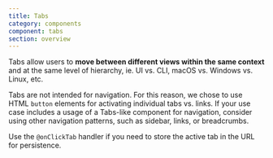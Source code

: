```yaml
---
title: Tabs
category: components
component: tabs
section: overview
---
```


Tabs allow users to **move between different views within the same context** and at the same level of hierarchy, ie. UI vs. CLI, macOS vs. Windows vs. Linux, etc.

Tabs are not intended for navigation. For this reason, we chose to use HTML `button` elements for activating individual tabs vs. links. If your use case includes a usage of a Tabs-like component for navigation, consider using other navigation patterns, such as sidebar, links, or breadcrumbs.

Use the `@onClickTab` handler if you need to store the active tab in the URL for persistence.